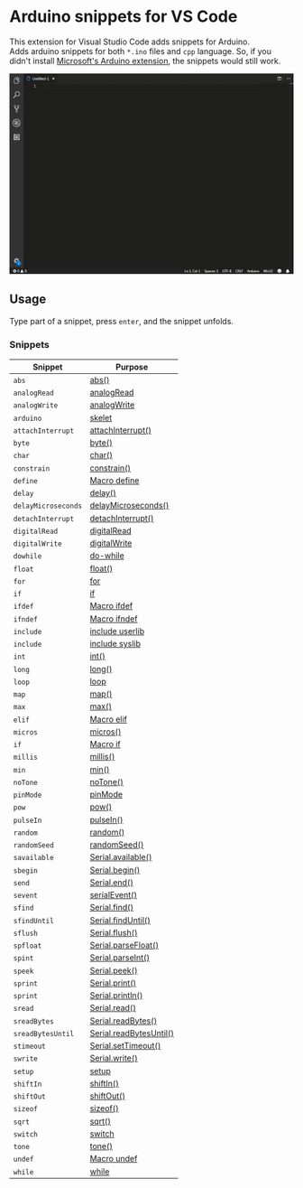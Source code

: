 # Arduino snippets for VS Code

This extension for Visual Studio Code adds snippets for Arduino.  
Adds arduino snippets for both `*.ino` files and `cpp` language. So, if you didn't install [Microsoft's Arduino extension](https://marketplace.visualstudio.com/items?itemName=vsciot-vscode.vscode-arduino), the snippets would still work.

![Use Extension](assets/gif/demo.gif)


## Usage

Type part of a snippet, press `enter`, and the snippet unfolds.

### Snippets

| Snippet              | Purpose                       |
| -------------------- | ------------------------------|
| `abs`                | [abs()](https://www.arduino.cc/reference/en/language/functions/math/abs/)                     |
| `analogRead`         | [analogRead](https://www.arduino.cc/reference/en/language/functions/analog-io/analogread/)                |
| `analogWrite`        | [analogWrite](https://www.arduino.cc/reference/en/language/functions/analog-io/analogwrite/)               |
| `arduino`            | [skelet]( )                    |
| `attachInterrupt`    | [attachInterrupt()](https://www.arduino.cc/reference/en/language/functions/external-interrupts/attachinterrupt/)         |
| `byte`               | [byte()](https://www.arduino.cc/reference/en/language/variables/conversion/bytecast/)                    |
| `char`               | [char()](https://www.arduino.cc/reference/en/language/variables/conversion/charcast/)                    |
| `constrain`          | [constrain()](https://www.arduino.cc/reference/en/language/functions/math/constrain/)               |
| `define`             | [Macro define]( )              |
| `delay`              | [delay()](https://www.arduino.cc/reference/en/language/functions/time/delay/)                   |
| `delayMicroseconds`  | [delayMicroseconds()](https://www.arduino.cc/reference/en/language/functions/time/delaymicroseconds/)       |
| `detachInterrupt`    | [detachInterrupt()](https://www.arduino.cc/reference/en/language/functions/external-interrupts/detachinterrupt/)         |
| `digitalRead`        | [digitalRead](https://www.arduino.cc/reference/en/language/functions/digital-io/digitalread/)               |
| `digitalWrite`       | [digitalWrite](https://www.arduino.cc/reference/en/language/functions/digital-io/digitalwrite/)              |
| `dowhile`            | [do-while](https://www.arduino.cc/reference/en/language/structure/control-structure/dowhile/)                  |
| `float`              | [float()](https://www.arduino.cc/reference/en/language/variables/conversion/floatcast/)                   |
| `for`                | [for](https://www.arduino.cc/reference/en/language/structure/control-structure/for/)                       |
| `if`                 | [if](https://www.arduino.cc/reference/en/language/structure/control-structure/if/)                        |
| `ifdef`              | [Macro ifdef]( )               |
| `ifndef`             | [Macro ifndef]( )              |
| `include`            | [include userlib]( )           |
| `include`            | [include syslib]( )            |
| `int`                | [int()](https://www.arduino.cc/reference/en/language/variables/conversion/intcast/)                     |
| `long`               | [long()](https://www.arduino.cc/reference/en/language/variables/conversion/longcast/)                    |
| `loop`               | [loop](https://www.arduino.cc/reference/en/language/structure/sketch/loop/)                      |
| `map`                | [map()](https://www.arduino.cc/reference/en/language/functions/math/map/)                     |
| `max`                | [max()](https://www.arduino.cc/reference/en/language/functions/math/max/)                     |
| `elif`               | [Macro elif]( )                |
| `micros`             | [micros()](https://www.arduino.cc/reference/en/language/functions/time/micros/)                  |
| `if`                 | [Macro if](https://www.arduino.cc/reference/en/language/structure/control-structure/if/)                  |
| `millis`             | [millis()](https://www.arduino.cc/reference/en/language/functions/time/millis/)                  |
| `min`                | [min()](https://www.arduino.cc/reference/en/language/functions/math/min/)                     |
| `noTone`             | [noTone()](https://www.arduino.cc/reference/en/language/functions/advanced-io/notone/)                  |
| `pinMode`            | [pinMode](https://www.arduino.cc/reference/en/language/functions/digital-io/pinmode/)                   |
| `pow`                | [pow()](https://www.arduino.cc/reference/en/language/functions/math/pow/)                     |
| `pulseIn`            | [pulseIn()](https://www.arduino.cc/reference/en/language/functions/advanced-io/pulsein/)                 |
| `random`             | [random()](https://www.arduino.cc/reference/en/language/functions/random-numbers/random/)                  |
| `randomSeed`         | [randomSeed()](https://www.arduino.cc/reference/en/language/functions/random-numbers/randomseed/)              |
| `savailable`         | [Serial.available()]( )        |
| `sbegin`             | [Serial.begin()]( )            |
| `send`               | [Serial.end()]( )              |
| `sevent`             | [serialEvent()]( )             |
| `sfind`              | [Serial.find()]( )             |
| `sfindUntil`         | [Serial.findUntil()]( )        |
| `sflush`             | [Serial.flush()]( )            |
| `spfloat`            | [Serial.parseFloat()]( )       |
| `spint`              | [Serial.parseInt()]( )         |
| `speek`              | [Serial.peek()]( )             |
| `sprint`             | [Serial.print()]( )            |
| `sprint`             | [Serial.println()]( )          |
| `sread`              | [Serial.read()]( )             |
| `sreadBytes`         | [Serial.readBytes()]( )        |
| `sreadBytesUntil`    | [Serial.readBytesUntil()]( )   |
| `stimeout`           | [Serial.setTimeout()]( )       |
| `swrite`             | [Serial.write()]( )            |
| `setup`              | [setup](https://www.arduino.cc/reference/en/language/structure/sketch/setup/)                     |
| `shiftIn`            | [shiftIn()](https://www.arduino.cc/reference/en/language/functions/advanced-io/shiftin/)                 |
| `shiftOut`           | [shiftOut()](https://www.arduino.cc/reference/en/language/functions/advanced-io/shiftout/)                |
| `sizeof`             | [sizeof()](https://www.arduino.cc/reference/en/language/variables/utilities/sizeof/)                  |
| `sqrt`               | [sqrt()](https://www.arduino.cc/reference/en/language/functions/math/sqrt/)                    |
| `switch`             | [switch](https://www.arduino.cc/reference/en/language/structure/control-structure/switchcase/)                    |
| `tone`               | [tone()](https://www.arduino.cc/reference/en/language/functions/advanced-io/tone/)                    |
| `undef`              | [Macro undef]( )               |
| `while`              | [while](https://www.arduino.cc/reference/en/language/structure/control-structure/while/)                     |
